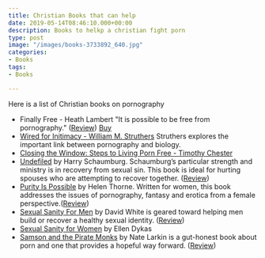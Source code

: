 ```yaml
---
title: Christian Books that can help
date: 2019-05-14T08:46:10.000+00:00
description: Books to helkp a christian fight porn
type: post
image: "/images/books-3733892_640.jpg"
categories:
- Books
tags:
- Books

---
```

Here is a list of Christian books on pornography

* Finally Free - Heath Lambert "It is possible to be free from pornography." ([Review](https://www.challies.com/book-reviews/finally-free/)) [Buy](https://books.google.de/books/about/Finally_Free.html?id=nQWdWY6qDYsC)
* [Wired for Initimacy - William M. Struthers](https://books.google.de/books/about/Wired_for_Intimacy.html?id=1Nqv0-pMS5oC) Struthers explores the important link between pornography and biology.
* [Closing the Window: Steps to Living Porn Free - Timothy Chester](https://www.amazon.co.uk/dp/1844744353/ref=nosim?tag=timche-21)
* [Undefiled](https://books.google.de/books/about/Undefiled.html?id=1L6hGhsleZ0C) by Harry Schaumburg. Schaumburg’s particular strength and ministry is in recovery from sexual sin. This book is ideal for hurting spouses who are attempting to recover together. ([Review](https://www.challies.com/book-reviews/undefiled/))
* [Purity Is Possible](https://g.co/kgs/bZswdt) by Helen Thorne. Written for women, this book addresses the issues of pornography, fantasy and erotica from a female perspective.([Review](https://www.challies.com/?p=23980))
* [Sexual Sanity For Men](https://g.co/kgs/RoaapP) by David White is geared toward helping men build or recover a healthy sexual identity. ([Review](https://www.challies.com/?p=22286))
* [Sexual Sanity for Women](https://g.co/kgs/2T8hNr) by Ellen Dykas
* [Samson and the Pirate Monks](https://g.co/kgs/164bXV) by Nate Larkin is a gut-honest book about porn and one that provides a hopeful way forward. ([Review](https://www.challies.com/?p=23717))